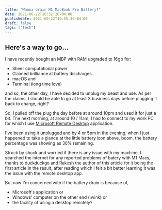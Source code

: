 ```yaml
---
title: "Wanna drain M1 MacBook Pro Battery?"
date: 2021-06-22T10:32:26-04:00
publishdate: 2021-06-22T10:55:36-04:00
draft: false
tags: ["Tech"]
---
```


## Here's a way to go...

I have recently bought an MBP with RAM upgraded to 16gb for:

- Sheer computational power
- Claimed brilliance at battery discharges
- macOS and
- Terminal (long time love)

and so, the other day, I have decided to unplug my beast and use. As per the claims, I should be able to go at least 3 business days before plugging it back to charge, right?

So, I pulled off the plug the day before at around 10pm and used it for just a bit. The next morning, at around 10 / 11am, I had to connect to my work PC for which I use [Microsoft Remote Desktop](https://apps.apple.com/us/app/microsoft-remote-desktop/id1295203466?mt=12) application. 

I've been using it unplugged and by 4 or 5pm in the evening, when I just happened to take a glance at the little battery icon above, boom, the battery percentage was showing as 30% remaining. 

Struck by shock and worried if there is any issue with my machine, I searched the internet for any reported problems of batery with M1 Macs, thanks to [duckduckgo](https://duckduckgo.com) and [Rakesh the author of this article](https://rakhesh.com/mac/try-microsoft-remote-desktop-if-you-want-to-drain-the-m1-battery-😀/) for it being the first article in the result, after reading which i felt a bit better learning it was the issue with the remote desktop app.

But now I'm concerned with if the battery drain is because of,

- Microsoft's application or
- Windows' computer on the other end (:wink) or
- the facility of using a desktop remotely?

